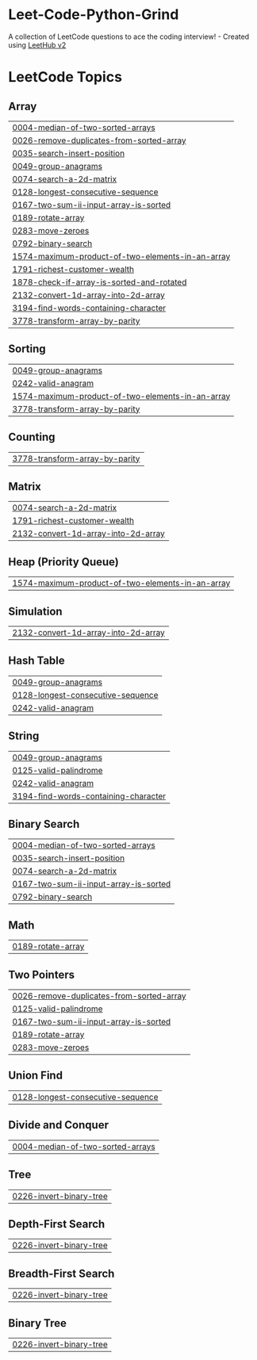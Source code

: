 # Leet-Code-Python-Grind
A collection of LeetCode questions to ace the coding interview! - Created using [LeetHub v2](https://github.com/arunbhardwaj/LeetHub-2.0)

<!---LeetCode Topics Start-->
# LeetCode Topics
## Array
|  |
| ------- |
| [0004-median-of-two-sorted-arrays](https://github.com/AnishNehete/Leet-Code-Python-Grind/tree/master/0004-median-of-two-sorted-arrays) |
| [0026-remove-duplicates-from-sorted-array](https://github.com/AnishNehete/Leet-Code-Python-Grind/tree/master/0026-remove-duplicates-from-sorted-array) |
| [0035-search-insert-position](https://github.com/AnishNehete/Leet-Code-Python-Grind/tree/master/0035-search-insert-position) |
| [0049-group-anagrams](https://github.com/AnishNehete/Leet-Code-Python-Grind/tree/master/0049-group-anagrams) |
| [0074-search-a-2d-matrix](https://github.com/AnishNehete/Leet-Code-Python-Grind/tree/master/0074-search-a-2d-matrix) |
| [0128-longest-consecutive-sequence](https://github.com/AnishNehete/Leet-Code-Python-Grind/tree/master/0128-longest-consecutive-sequence) |
| [0167-two-sum-ii-input-array-is-sorted](https://github.com/AnishNehete/Leet-Code-Python-Grind/tree/master/0167-two-sum-ii-input-array-is-sorted) |
| [0189-rotate-array](https://github.com/AnishNehete/Leet-Code-Python-Grind/tree/master/0189-rotate-array) |
| [0283-move-zeroes](https://github.com/AnishNehete/Leet-Code-Python-Grind/tree/master/0283-move-zeroes) |
| [0792-binary-search](https://github.com/AnishNehete/Leet-Code-Python-Grind/tree/master/0792-binary-search) |
| [1574-maximum-product-of-two-elements-in-an-array](https://github.com/AnishNehete/Leet-Code-Python-Grind/tree/master/1574-maximum-product-of-two-elements-in-an-array) |
| [1791-richest-customer-wealth](https://github.com/AnishNehete/Leet-Code-Python-Grind/tree/master/1791-richest-customer-wealth) |
| [1878-check-if-array-is-sorted-and-rotated](https://github.com/AnishNehete/Leet-Code-Python-Grind/tree/master/1878-check-if-array-is-sorted-and-rotated) |
| [2132-convert-1d-array-into-2d-array](https://github.com/AnishNehete/Leet-Code-Python-Grind/tree/master/2132-convert-1d-array-into-2d-array) |
| [3194-find-words-containing-character](https://github.com/AnishNehete/Leet-Code-Python-Grind/tree/master/3194-find-words-containing-character) |
| [3778-transform-array-by-parity](https://github.com/AnishNehete/Leet-Code-Python-Grind/tree/master/3778-transform-array-by-parity) |
## Sorting
|  |
| ------- |
| [0049-group-anagrams](https://github.com/AnishNehete/Leet-Code-Python-Grind/tree/master/0049-group-anagrams) |
| [0242-valid-anagram](https://github.com/AnishNehete/Leet-Code-Python-Grind/tree/master/0242-valid-anagram) |
| [1574-maximum-product-of-two-elements-in-an-array](https://github.com/AnishNehete/Leet-Code-Python-Grind/tree/master/1574-maximum-product-of-two-elements-in-an-array) |
| [3778-transform-array-by-parity](https://github.com/AnishNehete/Leet-Code-Python-Grind/tree/master/3778-transform-array-by-parity) |
## Counting
|  |
| ------- |
| [3778-transform-array-by-parity](https://github.com/AnishNehete/Leet-Code-Python-Grind/tree/master/3778-transform-array-by-parity) |
## Matrix
|  |
| ------- |
| [0074-search-a-2d-matrix](https://github.com/AnishNehete/Leet-Code-Python-Grind/tree/master/0074-search-a-2d-matrix) |
| [1791-richest-customer-wealth](https://github.com/AnishNehete/Leet-Code-Python-Grind/tree/master/1791-richest-customer-wealth) |
| [2132-convert-1d-array-into-2d-array](https://github.com/AnishNehete/Leet-Code-Python-Grind/tree/master/2132-convert-1d-array-into-2d-array) |
## Heap (Priority Queue)
|  |
| ------- |
| [1574-maximum-product-of-two-elements-in-an-array](https://github.com/AnishNehete/Leet-Code-Python-Grind/tree/master/1574-maximum-product-of-two-elements-in-an-array) |
## Simulation
|  |
| ------- |
| [2132-convert-1d-array-into-2d-array](https://github.com/AnishNehete/Leet-Code-Python-Grind/tree/master/2132-convert-1d-array-into-2d-array) |
## Hash Table
|  |
| ------- |
| [0049-group-anagrams](https://github.com/AnishNehete/Leet-Code-Python-Grind/tree/master/0049-group-anagrams) |
| [0128-longest-consecutive-sequence](https://github.com/AnishNehete/Leet-Code-Python-Grind/tree/master/0128-longest-consecutive-sequence) |
| [0242-valid-anagram](https://github.com/AnishNehete/Leet-Code-Python-Grind/tree/master/0242-valid-anagram) |
## String
|  |
| ------- |
| [0049-group-anagrams](https://github.com/AnishNehete/Leet-Code-Python-Grind/tree/master/0049-group-anagrams) |
| [0125-valid-palindrome](https://github.com/AnishNehete/Leet-Code-Python-Grind/tree/master/0125-valid-palindrome) |
| [0242-valid-anagram](https://github.com/AnishNehete/Leet-Code-Python-Grind/tree/master/0242-valid-anagram) |
| [3194-find-words-containing-character](https://github.com/AnishNehete/Leet-Code-Python-Grind/tree/master/3194-find-words-containing-character) |
## Binary Search
|  |
| ------- |
| [0004-median-of-two-sorted-arrays](https://github.com/AnishNehete/Leet-Code-Python-Grind/tree/master/0004-median-of-two-sorted-arrays) |
| [0035-search-insert-position](https://github.com/AnishNehete/Leet-Code-Python-Grind/tree/master/0035-search-insert-position) |
| [0074-search-a-2d-matrix](https://github.com/AnishNehete/Leet-Code-Python-Grind/tree/master/0074-search-a-2d-matrix) |
| [0167-two-sum-ii-input-array-is-sorted](https://github.com/AnishNehete/Leet-Code-Python-Grind/tree/master/0167-two-sum-ii-input-array-is-sorted) |
| [0792-binary-search](https://github.com/AnishNehete/Leet-Code-Python-Grind/tree/master/0792-binary-search) |
## Math
|  |
| ------- |
| [0189-rotate-array](https://github.com/AnishNehete/Leet-Code-Python-Grind/tree/master/0189-rotate-array) |
## Two Pointers
|  |
| ------- |
| [0026-remove-duplicates-from-sorted-array](https://github.com/AnishNehete/Leet-Code-Python-Grind/tree/master/0026-remove-duplicates-from-sorted-array) |
| [0125-valid-palindrome](https://github.com/AnishNehete/Leet-Code-Python-Grind/tree/master/0125-valid-palindrome) |
| [0167-two-sum-ii-input-array-is-sorted](https://github.com/AnishNehete/Leet-Code-Python-Grind/tree/master/0167-two-sum-ii-input-array-is-sorted) |
| [0189-rotate-array](https://github.com/AnishNehete/Leet-Code-Python-Grind/tree/master/0189-rotate-array) |
| [0283-move-zeroes](https://github.com/AnishNehete/Leet-Code-Python-Grind/tree/master/0283-move-zeroes) |
## Union Find
|  |
| ------- |
| [0128-longest-consecutive-sequence](https://github.com/AnishNehete/Leet-Code-Python-Grind/tree/master/0128-longest-consecutive-sequence) |
## Divide and Conquer
|  |
| ------- |
| [0004-median-of-two-sorted-arrays](https://github.com/AnishNehete/Leet-Code-Python-Grind/tree/master/0004-median-of-two-sorted-arrays) |
## Tree
|  |
| ------- |
| [0226-invert-binary-tree](https://github.com/AnishNehete/Leet-Code-Python-Grind/tree/master/0226-invert-binary-tree) |
## Depth-First Search
|  |
| ------- |
| [0226-invert-binary-tree](https://github.com/AnishNehete/Leet-Code-Python-Grind/tree/master/0226-invert-binary-tree) |
## Breadth-First Search
|  |
| ------- |
| [0226-invert-binary-tree](https://github.com/AnishNehete/Leet-Code-Python-Grind/tree/master/0226-invert-binary-tree) |
## Binary Tree
|  |
| ------- |
| [0226-invert-binary-tree](https://github.com/AnishNehete/Leet-Code-Python-Grind/tree/master/0226-invert-binary-tree) |
<!---LeetCode Topics End-->